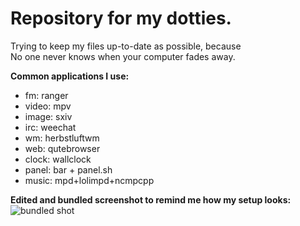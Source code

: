 # Repository for my dotties.

Trying to keep my files up-to-date as possible, because  
No one never knows when your computer fades away.

**Common applications I use:**  
- fm: ranger  
- video: mpv  
- image: sxiv  
- irc: weechat  
- wm: herbstluftwm  
- web: qutebrowser  
- clock: wallclock  
- panel: bar + panel.sh  
- music: mpd+lolimpd+ncmpcpp  

**Edited and bundled screenshot to remind me how my setup looks:**
![bundled shot](http://a.pomf.se/fgamdw.png)
